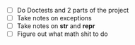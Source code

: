  - [ ] Do Doctests and 2 parts of the project
 - [ ] Take notes on exceptions
 - [ ] Take notes on __str__ and __repr__ 
 - [ ] Figure out what math shit to do 